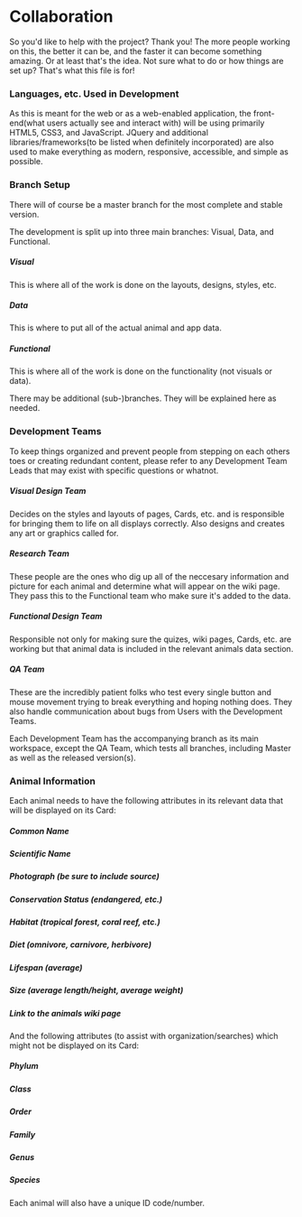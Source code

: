 # Collaboration
So you'd like to help with the project? Thank you! The more people working on this, the better it can be, and the faster 
it can become something amazing. Or at least that's the idea. Not sure what to do or how things are set up? 
That's what this file is for!

### Languages, etc. Used in Development
As this is meant for the web or as a web-enabled application, the front-end(what users actually see and interact with) will be using primarily HTML5, CSS3, and JavaScript. JQuery and additional libraries/frameworks(to be listed when definitely incorporated) are also used to make everything as modern, responsive, accessible, and simple as possible.

### Branch Setup
There will of course be a master branch for the most complete and stable version.

The development is split up into three main branches: Visual, Data, and Functional.

##### Visual 
This is where all of the work is done on the layouts, designs, styles, etc.
##### Data
This is where to put all of the actual animal and app data.
##### Functional
This is where all of the work is done on the functionality (not visuals or data).

There may be additional (sub-)branches. They will be explained here as needed.


### Development Teams
To keep things organized and prevent people from stepping on each others toes or creating redundant content, please refer to any Development Team Leads that may exist with specific questions or whatnot.

##### Visual Design Team
Decides on the styles and layouts of pages, Cards, etc. and is responsible for bringing them to life on all displays correctly. Also designs and creates any art or graphics called for.
##### Research Team
These people are the ones who dig up all of the neccesary information and picture for each animal and determine what will appear on the wiki page. They pass this to the Functional team who make sure it's added to the data.
##### Functional Design Team
Responsible not only for making sure the quizes, wiki pages, Cards, etc. are working but that animal data is included in the relevant animals data section. 
##### QA Team
These are the incredibly patient folks who test every single button and mouse movement trying to break everything and hoping nothing does. They also handle communication about bugs from Users with the Development Teams.

Each Development Team has the accompanying branch as its main workspace, except the QA Team, which tests all branches, including Master as well as the released version(s).

### Animal Information
Each animal needs to have the following attributes in its relevant data that will be displayed on its Card:
##### Common Name
##### Scientific Name
##### Photograph (be sure to include source)
##### Conservation Status (endangered, etc.)
##### Habitat (tropical forest, coral reef, etc.)
##### Diet (omnivore, carnivore, herbivore)
##### Lifespan (average)
##### Size (average length/height, average weight)
##### Link to the animals wiki page

And the following attributes (to assist with organization/searches) which might not be displayed on its Card:
##### Phylum
##### Class
##### Order
##### Family
##### Genus
##### Species

Each animal will also have a unique ID code/number.

